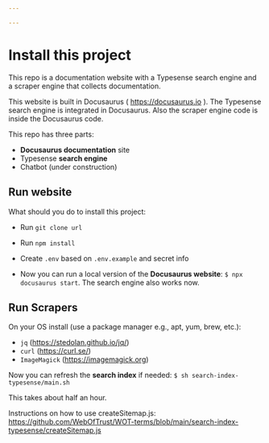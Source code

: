 ```yaml
---

---
```


# Install this project

This repo is a documentation website with a Typesense search engine and a scraper engine that collects documentation.

This website is built in Docusaurus ( https://docusaurus.io ). The Typesense search engine is integrated in Docusaurus. Also the scraper engine code is inside the Docusaurus code.

This repo has three parts:
* **Docusaurus documentation** site
* Typesense **search engine**
* Chatbot (under construction)

## Run website

What should you do to install this project:

* Run `git clone url`

* Run `npm install`

* Create `.env` based on `.env.example` and secret info

* Now you can run a local version of the **Docusaurus website**:
`$ npx docusaurus start`. The search engine also works now.


## Run Scrapers

On your OS install (use a package manager e.g., apt, yum, brew, etc.):

* `jq` (https://stedolan.github.io/jq/)
* `curl` (https://curl.se/)
* `ImageMagick` (https://imagemagick.org)


Now you can refresh the **search index** if needed:
`$ sh search-index-typesense/main.sh`

This takes about half an hour.

Instructions on how to use createSitemap.js:
https://github.com/WebOfTrust/WOT-terms/blob/main/search-index-typesense/createSitemap.js




